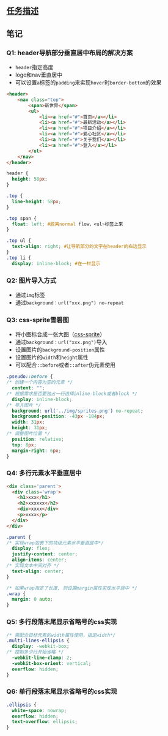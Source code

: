 ## [任务描述](http://ife.baidu.com/course/detail/id/102)

## 笔记

### Q1: header导航部分垂直居中布局的解决方案
- `header`指定高度
- logo和nav垂直居中
- 可以设置`a`标签的`padding`来实现`hover`时`border-bottom`的效果
```html
<header>
    <nav class="top">
        <span>新世界</span>
        <ul>
            <li><a href="#">首页</a></li>
            <li><a href="#">最新活动</a></li>
            <li><a href="#">项目介绍</a></li>
            <li><a href="#">爱心社区</a></li>
            <li><a href="#">关于我们</a></li>
            <li><a href="#">登入</a></li>
        </ul>
    </nav>
</header>
```

```css
header {
  height: 58px;
}

.top {
  line-height: 58px;
}

.top span {
  float: left; #脱离normal flow，<ul>标签上来
}

.top ul {
  text-align: right; #让导航部分的文字在header的右边显示
}
.top li {
  display: inline-block; #在一栏显示
```

### Q2: 图片导入方式
- 通过`img`标签
- 通过`background：url("xxx.png") no-repeat`

### Q3: css-sprite雪碧图
- 将小图标合成一张大图（[css-sprite](http://css.spritegen.com/)）
- 通过`background：url("xxx.png")`导入
- 设置图片的`background-position`属性
- 设置图片的`width`和`height`属性
- 可以配合`::before`或者`::after`伪元素使用
```css
.pseudo::before {
/* 创建一个内容为空的元素 */
  content: "";
/* 根据需求是否要独占一行选择inline-block或者block */
  display: inline-block;
/* 导入图片 */
  background: url('../img/sprites.png') no-repeat;
  background-position: -43px -184px;
  width: 31px;
  height: 31px;
/* 调整图片位置 */
  position: relative;
  top: 8px;
  margin-right: 6px;
}
```
### Q4: 多行元素水平垂直居中
```html
<div class='parent'>
  <div class='wrap'>
    <h1>xxx</h1>
    <h2>xxxxxx</h2>
    <div>xxxx</div>
    <p>xxxx</p>
  </div>
</div>
```
```css
.parent {
/* 实现wrap包裹下的块级元素水平垂直居中*/
  display: flex;
  justify-content: center;
  align-items: center;
/* 实现文本中间对齐 */
  text-align: center;
}

/* 如果wrap指定了长度, 则设置margin属性实现水平居中 */
.wrap {
  margin: 0 auto;
}
```

### Q5: 多行段落末尾显示省略号的css实现
```css
/* 需配合目标元素的width属性使用，指定width*/
.multi-lines-ellipsis {
  display: -webkit-box;
/* 控制多少行开始省略 */
  -webkit-line-clamp: 2; 
  -webkit-box-orient: vertical;
  overflow: hidden;
}
```

### Q6: 单行段落末尾显示省略号的css实现
```css
.ellipsis {
  white-space: nowrap;
  overflow: hidden;
  text-overflow: ellipsis;
}
```
